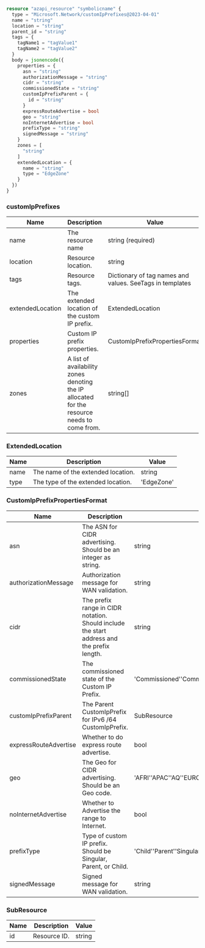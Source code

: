```terraform
resource "azapi_resource" "symbolicname" {
  type = "Microsoft.Network/customIpPrefixes@2023-04-01"
  name = "string"
  location = "string"
  parent_id = "string"
  tags = {
    tagName1 = "tagValue1"
    tagName2 = "tagValue2"
  }
  body = jsonencode({
    properties = {
      asn = "string"
      authorizationMessage = "string"
      cidr = "string"
      commissionedState = "string"
      customIpPrefixParent = {
        id = "string"
      }
      expressRouteAdvertise = bool
      geo = "string"
      noInternetAdvertise = bool
      prefixType = "string"
      signedMessage = "string"
    }
    zones = [
      "string"
    ]
    extendedLocation = {
      name = "string"
      type = "EdgeZone"
    }
  })
}

```

### customIpPrefixes

| Name | Description | Value |
|-|-|-|
| name | The resource name | string (required) |
| location | Resource location. | string |
| tags | Resource tags. | Dictionary of tag names and values. SeeTags in templates |
| extendedLocation | The extended location of the custom IP prefix. | ExtendedLocation |
| properties | Custom IP prefix properties. | CustomIpPrefixPropertiesFormat |
| zones | A list of availability zones denoting the IP allocated for the resource needs to come from. | string[] |


### ExtendedLocation

| Name | Description | Value |
|-|-|-|
| name | The name of the extended location. | string |
| type | The type of the extended location. | 'EdgeZone' |


### CustomIpPrefixPropertiesFormat

| Name | Description | Value |
|-|-|-|
| asn | The ASN for CIDR advertising. Should be an integer as string. | string |
| authorizationMessage | Authorization message for WAN validation. | string |
| cidr | The prefix range in CIDR notation. Should include the start address and the prefix length. | string |
| commissionedState | The commissioned state of the Custom IP Prefix. | 'Commissioned''CommissionedNoInternetAdvertise''Commissioning''Decommissioning''Deprovisioned''Deprovisioning''Provisioned''Provisioning' |
| customIpPrefixParent | The Parent CustomIpPrefix for IPv6 /64 CustomIpPrefix. | SubResource |
| expressRouteAdvertise | Whether to do express route advertise. | bool |
| geo | The Geo for CIDR advertising. Should be an Geo code. | 'AFRI''APAC''AQ''EURO''GLOBAL''LATAM''ME''NAM''OCEANIA' |
| noInternetAdvertise | Whether to Advertise the range to Internet. | bool |
| prefixType | Type of custom IP prefix. Should be Singular, Parent, or Child. | 'Child''Parent''Singular' |
| signedMessage | Signed message for WAN validation. | string |


### SubResource

| Name | Description | Value |
|-|-|-|
| id | Resource ID. | string |


